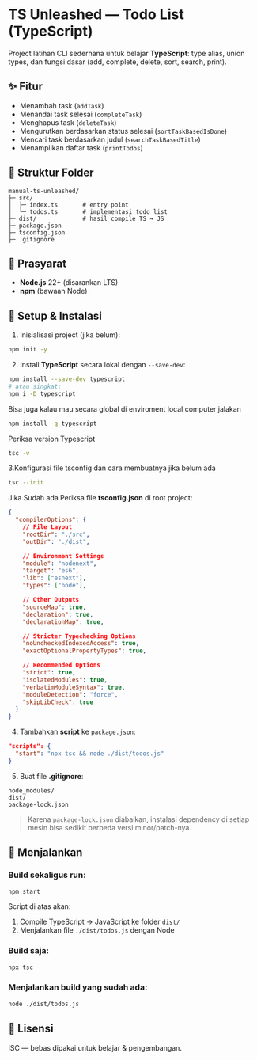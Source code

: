 # TS Unleashed — Todo List (TypeScript)

Project latihan CLI sederhana untuk belajar **TypeScript**: type alias, union types, dan fungsi dasar (add, complete, delete, sort, search, print).

## ✨ Fitur

- Menambah task (`addTask`)
- Menandai task selesai (`completeTask`)
- Menghapus task (`deleteTask`)
- Mengurutkan berdasarkan status selesai (`sortTaskBasedIsDone`)
- Mencari task berdasarkan judul (`searchTaskBasedTitle`)
- Menampilkan daftar task (`printTodos`)

## 📁 Struktur Folder

```
manual-ts-unleashed/
├─ src/
│  ├─ index.ts       # entry point
│  └─ todos.ts       # implementasi todo list
├─ dist/             # hasil compile TS → JS
├─ package.json
├─ tsconfig.json
├─ .gitignore
```

## 🧰 Prasyarat

- **Node.js** 22+ (disarankan LTS)
- **npm** (bawaan Node)

## 🚀 Setup & Instalasi

1. Inisialisasi project (jika belum):

```bash
npm init -y
```

2. Install **TypeScript** secara lokal dengan `--save-dev`:

```bash
npm install --save-dev typescript
# atau singkat:
npm i -D typescript
```

Bisa juga kalau mau secara global di enviroment local computer jalakan

```bash
npm install -g typescript
```

Periksa version Typescript

```bash
tsc -v
```

3.Konfigurasi file tsconfig dan cara membuatnya jika belum ada

```bash
tsc --init
```

Jika Sudah ada Periksa file **tsconfig.json** di root project:

```json
{
  "compilerOptions": {
    // File Layout
    "rootDir": "./src",
    "outDir": "./dist",

    // Environment Settings
    "module": "nodenext",
    "target": "es6",
    "lib": ["esnext"],
    "types": ["node"],

    // Other Outputs
    "sourceMap": true,
    "declaration": true,
    "declarationMap": true,

    // Stricter Typechecking Options
    "noUncheckedIndexedAccess": true,
    "exactOptionalPropertyTypes": true,

    // Recommended Options
    "strict": true,
    "isolatedModules": true,
    "verbatimModuleSyntax": true,
    "moduleDetection": "force",
    "skipLibCheck": true
  }
}
```

4. Tambahkan **script** ke `package.json`:

```json
"scripts": {
  "start": "npx tsc && node ./dist/todos.js"
}
```

5. Buat file **.gitignore**:

```
node_modules/
dist/
package-lock.json
```

> Karena `package-lock.json` diabaikan, instalasi dependency di setiap mesin bisa sedikit berbeda versi minor/patch-nya.

## 🧪 Menjalankan

### Build sekaligus run:

```bash
npm start
```

Script di atas akan:

1. Compile TypeScript → JavaScript ke folder `dist/`
2. Menjalankan file `./dist/todos.js` dengan Node

### Build saja:

```bash
npx tsc
```

### Menjalankan build yang sudah ada:

```bash
node ./dist/todos.js
```

## 📄 Lisensi

ISC — bebas dipakai untuk belajar & pengembangan.
